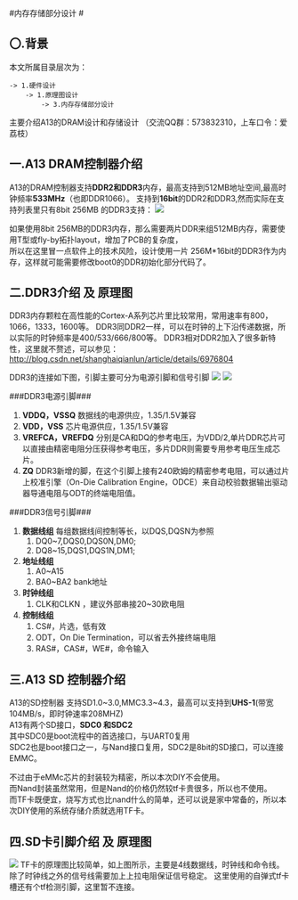 #内存存储部分设计 #
## 〇.背景 ##
本文所属目录层次为：  

```
-> 1.硬件设计 
	-> 1.原理图设计 
		-> 3.内存存储部分设计
```
主要介绍A13的DRAM设计和存储设计
（交流QQ群：573832310，上车口令：爱荔枝）

## 一.A13 DRAM控制器介绍 ##
A13的DRAM控制器支持**DDR2和DDR3**内存，最高支持到512MB地址空间,最高时钟频率**533MHz**（也即DDR1066）。
支持到**16bit**的DDR2和DDR3,然而实际在支持列表里只有8bit 256MB 的DDR3支持：
![](http://7xvwj0.com1.z0.glb.clouddn.com/16-7-24/34594099.jpg)

如果使用8bit 256MB的DDR3内存，那么需要两片DDR来组512MB内存，需要使用T型或fly-by拓扑layout，增加了PCB的复杂度，  
所以在这里冒一点软件上的技术风险，设计使用一片 256M*16bit的DDR3作为内存，这样就可能需要修改boot0的DDR初始化部分代码了。

## 二.DDR3介绍 及 原理图 ##
DDR3内存颗粒在高性能的Cortex-A系列芯片里比较常用，常用速率有800，1066，1333，1600等。
DDR3同DDR2一样，可以在时钟的上下沿传递数据，所以实际的时钟频率是400/533/666/800等。
DDR3相对DDR2加入了很多新特性，这里就不赘述，可以参见：
http://blog.csdn.net/shanghaiqianlun/article/details/6976804

DDR3的连接如下图，引脚主要可分为电源引脚和信号引脚
![](http://7xvwj0.com1.z0.glb.clouddn.com/16-7-26/16305319.jpg)
![](http://7xvwj0.com1.z0.glb.clouddn.com/16-7-26/8738300.jpg)

###DDR3电源引脚###
1. **VDDQ，VSSQ** 数据线的电源供应，1.35/1.5V兼容
2. **VDD，VSS** 芯片电源供应，1.35/1.5V兼容
3. **VREFCA，VREFDQ** 分别是CA和DQ的参考电压，为VDD/2,单片DDR芯片可以直接由精密电阻分压获得参考电压，多片DDR则需要专用参考电压生成芯片。
4. **ZQ** DDR3新增的脚，在这个引脚上接有240欧姆的精密参考电阻，可以通过片上校准引擎（On-Die Calibration Engine，ODCE）来自动校验数据输出驱动器导通电阻与ODT的终端电阻值。

###DDR3信号引脚###
1. **数据线组**  每组数据线间控制等长，以DQS,DQSN为参照
	1. DQ0~7,DQS0,DQS0N,DM0; 
	2. DQ8~15,DQS1,DQS1N,DM1;
2. **地址线组**  
	1. A0~A15
	2. BA0~BA2  bank地址
3. **时钟线组** 
	1. CLK和CLKN ，建议外部串接20~30欧电阻
3. **控制线组**
	1. CS#，片选，低有效
	2. ODT，On Die Termination，可以省去外接终端电阻
	3. RAS#，CAS#，WE#，命令输入


## 三.A13 SD 控制器介绍 ##
A13的SD控制器 支持SD1.0~3.0,MMC3.3~4.3，最高可以支持到**UHS-1**(带宽104MB/s，即时钟速率208MHZ)  
A13有两个SD接口，**SDC0 和SDC2**  
其中SDC0是boot流程中的首选接口，与UART0复用  
SDC2也是boot接口之一，与Nand接口复用，SDC2是8bit的SD接口，可以连接EMMC。  

不过由于eMMc芯片的封装较为精密，所以本次DIY不会使用。  
而Nand封装虽然常用，但是Nand的价格仍然较tf卡贵很多，所以也不使用。  
而TF卡既便宜，烧写方式也比nand什么的简单，还可以说是家中常备的，所以本次DIY使用的系统存储介质就选用TF卡。

## 四.SD卡引脚介绍 及 原理图 ##
![](http://7xvwj0.com1.z0.glb.clouddn.com/16-7-26/92785299.jpg)
TF卡的原理图比较简单，如上图所示，主要是4线数据线，时钟线和命令线。
除了时钟线之外的信号线需要加上上拉电阻保证信号稳定。
这里使用的自弹式tf卡槽还有个tf检测引脚，这里暂不连接。